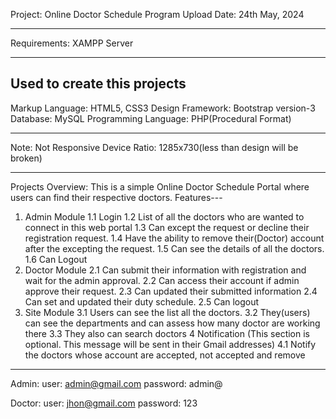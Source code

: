 Project: Online Doctor Schedule Program
Upload Date: 24th May, 2024
***************************************

Requirements: XAMPP Server
**************************

Used to create this projects
----------------------------
Markup Language: HTML5, CSS3
Design Framework: Bootstrap version-3 
Database: MySQL
Programming Language: PHP(Procedural Format)
*********************************************

Note: Not Responsive
Device Ratio: 1285x730(less than design will be broken)
*******************************************************

Projects Overview: This is a simple Online Doctor Schedule Portal where users can find their respective doctors.
Features---
1. Admin Module
  1.1 Login
  1.2 List of all the doctors who are wanted to connect in this web portal
  1.3 Can except the request or decline their registration request.
  1.4 Have the ability to remove their(Doctor) account after the excepting the request.
  1.5 Can see the details of all the doctors.
  1.6 Can Logout
2. Doctor Module
  2.1 Can submit their information with registration and wait for the admin approval.
  2.2 Can access their account if admin approve their request.
  2.3 Can updated their submitted information
  2.4 Can set and updated their duty schedule.
  2.5 Can logout
3. Site Module
 3.1 Users can see the list all the doctors.
 3.2 They(users) can see the departments and can assess how many doctor are working there
 3.3 They also can search doctors
4 Notification (This section is optional. This message will be sent in their Gmail addresses)
 4.1 Notify the doctors whose account are accepted, not accepted and remove
**********************************************************************************************

Admin:
user: admin@gmail.com
password: admin@

Doctor:
user: jhon@gmail.com
password: 123
